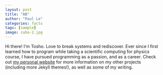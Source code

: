 ```yaml
---
layout: post
title: "AB"
author: "Paul Le"
categories: facts
tags: [sample]
image: cuba-2.jpg
---
```


Hi there! I'm Tosho. Love to break systems and rediscover. Ever since I first learned how to program while taking a scientific computing for physics course, I have pursued programming as a passion, and as a career. Check out [my personal website](https://www.lenpaul.com/) for more information on my other projects (including more Jekyll themes!), as well as some of my writing.
